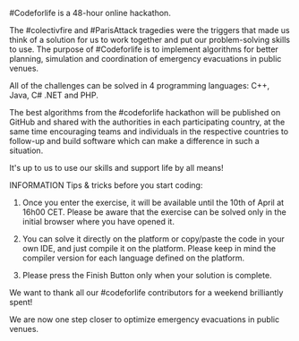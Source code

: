 
#Codeforlife is a 48-hour online hackathon.

The #colectivfire and #ParisAttack tragedies were the triggers that made us think of a solution for us to work together and put our problem-solving skills to use. The purpose of #Codeforlife is to implement algorithms for better planning, simulation and coordination of emergency evacuations in public venues.

All of the challenges can be solved in 4 programming languages: C++, Java, C# .NET and PHP.

The best algorithms from the #codeforlife hackathon will be published on GitHub and shared with the authorities in each participating country, at the same time encouraging teams and individuals in the respective countries to follow-up and build software which can make a difference in such a situation.

It's up to us to use our skills and support life by all means!

INFORMATION
Tips & tricks before you start coding:

1. Once you enter the exercise, it will be available until the 10th of April at 16h00 CET. Please be aware that the exercise can be solved only in the initial browser where you have opened it.

2. You can solve it directly on the platform or copy/paste the code in your own IDE, and just compile it on the platform. Please keep in mind the compiler version for each language defined on the platform.

3. Please press the Finish Button only when your solution is complete.

We want to thank all our ‪#‎codeforlife‬ contributors for a weekend brilliantly spent!

We are now one step closer to optimize emergency evacuations in public venues.

